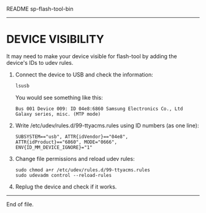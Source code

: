 README sp-flash-tool-bin

---


DEVICE VISIBILITY
=================

It may need to make your device visible for flash-tool by adding the device's
IDs to udev rules.

1. Connect the device to USB and check the information:

    ```sh
    lsusb
    ```

    You would see something like this:

    ```
    Bus 001 Device 009: ID 04e8:6860 Samsung Electronics Co., Ltd
    Galaxy series, misc. (MTP mode)
    ```

2. Write /etc/udev/rules.d/99-ttyacms.rules using ID numbers (as one line):

    ```udev
    SUBSYSTEM=="usb", ATTR{idVendor}=="04e8",
    ATTR{idProduct}=="6860", MODE="0666",
    ENV{ID_MM_DEVICE_IGNORE}="1"
    ```

3. Change file permissions and reload udev rules:

    ```
    sudo chmod a+r /etc/udev/rules.d/99-ttyacms.rules
    sudo udevadm control --reload-rules
    ```

4. Replug the device and check if it works.


---

End of file.
